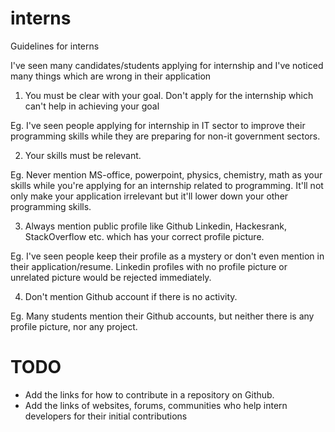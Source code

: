 # interns
Guidelines for interns

I've seen many candidates/students applying for internship and I've noticed many things which are wrong in their application

1. You must be clear with your goal. Don't apply for the internship which can't help in achieving your goal

Eg.
I've seen people applying for internship in IT sector to improve their programming skills while they are preparing for non-it government sectors.

2. Your skills must be relevant.

Eg.
Never mention MS-office, powerpoint, physics, chemistry, math as your skills while you're applying for an internship related to programming. It'll not only make your application irrelevant but it'll lower down your other programming skills.

3. Always mention public profile like Github Linkedin, Hackesrank, StackOverflow etc. which has your correct profile picture.

Eg.
I've seen people keep their profile as a mystery or don't even mention in their application/resume. Linkedin profiles with no profile picture or unrelated picture would be rejected immediately.

4. Don't mention Github account if there is no activity.

Eg.
Many students mention their Github accounts, but neither there is any profile picture, nor any project.


# TODO
* Add the links for how to contribute in a repository on Github.
* Add the links of websites, forums, communities who help intern developers for their initial contributions
